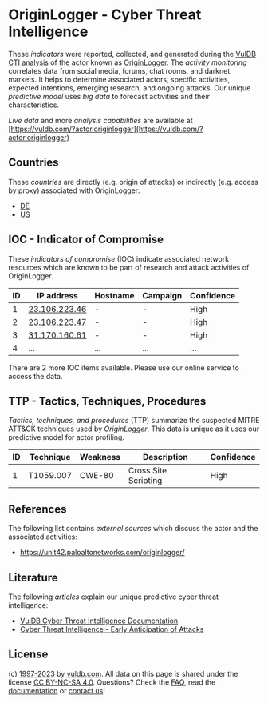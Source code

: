 # OriginLogger - Cyber Threat Intelligence

These _indicators_ were reported, collected, and generated during the [VulDB CTI analysis](https://vuldb.com/?kb.cti) of the actor known as [OriginLogger](https://vuldb.com/?actor.originlogger). The _activity monitoring_ correlates data from social media, forums, chat rooms, and darknet markets. It helps to determine associated actors, specific activities, expected intentions, emerging research, and ongoing attacks. Our unique _predictive model_ uses _big data_ to forecast activities and their characteristics.

_Live data_ and more _analysis capabilities_ are available at [https://vuldb.com/?actor.originlogger](https://vuldb.com/?actor.originlogger)

## Countries

These _countries_ are directly (e.g. origin of attacks) or indirectly (e.g. access by proxy) associated with OriginLogger:

* [DE](https://vuldb.com/?country.de)
* [US](https://vuldb.com/?country.us)

## IOC - Indicator of Compromise

These _indicators of compromise_ (IOC) indicate associated network resources which are known to be part of research and attack activities of OriginLogger.

ID | IP address | Hostname | Campaign | Confidence
-- | ---------- | -------- | -------- | ----------
1 | [23.106.223.46](https://vuldb.com/?ip.23.106.223.46) | - | - | High
2 | [23.106.223.47](https://vuldb.com/?ip.23.106.223.47) | - | - | High
3 | [31.170.160.61](https://vuldb.com/?ip.31.170.160.61) | - | - | High
4 | ... | ... | ... | ...

There are 2 more IOC items available. Please use our online service to access the data.

## TTP - Tactics, Techniques, Procedures

_Tactics, techniques, and procedures_ (TTP) summarize the suspected MITRE ATT&CK techniques used by _OriginLogger_. This data is unique as it uses our predictive model for actor profiling.

ID | Technique | Weakness | Description | Confidence
-- | --------- | -------- | ----------- | ----------
1 | T1059.007 | CWE-80 | Cross Site Scripting | High

## References

The following list contains _external sources_ which discuss the actor and the associated activities:

* https://unit42.paloaltonetworks.com/originlogger/

## Literature

The following _articles_ explain our unique predictive cyber threat intelligence:

* [VulDB Cyber Threat Intelligence Documentation](https://vuldb.com/?kb.cti)
* [Cyber Threat Intelligence - Early Anticipation of Attacks](https://www.scip.ch/en/?labs.20201022)

## License

(c) [1997-2023](https://vuldb.com/?kb.changelog) by [vuldb.com](https://vuldb.com/?kb.about). All data on this page is shared under the license [CC BY-NC-SA 4.0](https://creativecommons.org/licenses/by-nc-sa/4.0/). Questions? Check the [FAQ](https://vuldb.com/?kb.faq), read the [documentation](https://vuldb.com/?kb) or [contact us](https://vuldb.com/?contact)!
